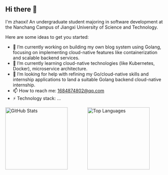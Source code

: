 ## Hi there 👋

I'm zhaoxi! An undergraduate student majoring in software development at the Nanchang Campus of Jiangxi University of Science and Technology.

Here are some ideas to get you started:

- 🔭 I’m currently working on building my own blog system using Golang, focusing on implementing cloud-native features like containerization and scalable backend services.
- 🌱 I’m currently learning cloud-native technologies (like Kubernetes, Docker), microservice architecture.
- 🤔 I’m looking for help with refining my Go/cloud-native skills and internship applications to land a suitable Golang backend cloud-native internship.
- 📫 How to reach me: 1684874802@qq.com
- ⚡ Technology stack: ...

<div style="display: flex; gap: 10px; max-width: 1000px; margin: 0 auto;">
  <!-- 两个卡片平均分配宽度，且最大宽度相同 -->
  <img src="https://github-readme-stats.vercel.app/api?username=zhaoxi1224&count_private=true&show_icons=true&show_owner=true&height=195" 
       alt="GitHub Stats" style="flex: 1; min-width: 0; max-width: 50%; height: 195px; object-fit: contain;">
  <img src="https://github-readme-stats.vercel.app/api/top-langs/?username=zhaoxi1224&layout=compact&height=195" 
       alt="Top Languages" style="flex: 1; min-width: 0; max-width: 50%; height: 195px; object-fit: contain;">
</div>
